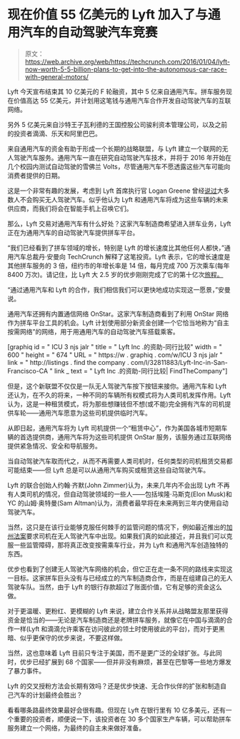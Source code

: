 # 现在价值 55 亿美元的 Lyft 加入了与通用汽车的自动驾驶汽车竞赛

> 原文：<https://web.archive.org/web/https://techcrunch.com/2016/01/04/lyft-now-worth-5-5-billion-plans-to-get-into-the-autonomous-car-race-with-general-motors/>

Lyft 今天宣布结束其 10 亿美元的 F 轮融资，其中 5 亿来自通用汽车。拼车服务现在价值高达 55 亿美元，并计划用这笔钱与通用汽车合作开发自动驾驶汽车的互联网络。

另外 5 亿美元来自沙特王子瓦利德的王国控股公司骏利资本管理公司，以及之前的投资者滴滴、乐天和阿里巴巴。

来自通用汽车的资金有助于形成一个长期的战略联盟，与 Lyft 建立一个联网的无人驾驶汽车服务。通用汽车一直在研究自动驾驶汽车技术，并将于 2016 年开始在几个校园内测试自动驾驶的雪佛兰 Volts，尽管通用汽车不愿透露这些汽车可能向消费者提供的日期。

这是一个非常有趣的发展，考虑到 Lyft 首席执行官 Logan Greene 曾经[说过](https://web.archive.org/web/20230320032738/http://insights.dice.com/2015/03/17/lyft-ceo-self-driving-cars-arent-the-future/)大多数人不会购买无人驾驶汽车。似乎他认为 Lyft 和通用汽车将成为这些车辆的未来供应商，而我们将会在智能手机上召唤它们。

那么，Lyft 交易对通用汽车有什么好处？这家汽车制造商希望进入拼车业务，Lyft 正在为通用汽车的自动驾驶汽车提供拼车平台。

“我们已经看到了拼车领域的增长，特别是 Lyft 的增长速度比其他任何人都快，”通用汽车总裁丹·安曼向 TechCrunch 解释了这笔投资。Lyft 表示，它的增长速度是其他拼车服务的 3 倍，纽约市的年增长率是 14 倍，每月完成 700 万次乘车(每年 8400 万次)。请记住，比 Lyft 大 2.5 岁的优步刚刚完成了它的第十亿次[旅程。](https://web.archive.org/web/20230320032738/https://newsroom.uber.com/one-in-a-billion/)

“通过通用汽车和 Lyft 的合作，我们相信我们可以更快地成功实现这一愿景，”安曼说。

通用汽车还拥有内置通信网络 OnStar。这家汽车制造商看到了利用 OnStar 网络作为拼车平台工具的机会。Lyft 计划使用部分新资金创建一个它恰当地称为“自主按需网络”的网络，用于用通用汽车的自动驾驶汽车搭载乘客。

[graphiq id = " ICU 3 njs jalr " title = " Lyft Inc .的资助-同行比较" width = " 600 " height = " 674 " URL = " https://w . graphiq . com/w/ICU 3 njs jalr " link = " http://listings . find the company . com/l/32811883/Lyft-Inc-in-San-Francisco-CA " link _ text = " Lyft Inc .的资助-同行比较| FindTheCompany"]

但是，这个新联盟不仅仅是一队无人驾驶汽车按下按钮来接你。通用汽车和 Lyft 还认为，在不久的将来，一种不同的车辆所有权模式将为人类司机发挥作用。Lyft 认为，这是一种租赁模式，将为那些想赚钱但不想(或不能)完全拥有汽车的司机提供车轮——通用汽车愿意为这些司机提供临时汽车。

从即日起，通用汽车将为 Lyft 司机提供一个“租赁中心”，作为美国各城市短期车辆的首选提供商，通用汽车将为这些司机提供 OnStar 服务，该服务通过互联网络提供紧急情况、安全和导航服务。

当自动驾驶汽车取而代之，从而不再需要人类司机时，任何类型的司机租赁交易都可能结束——但 Lyft 总是可以从通用汽车购买或租赁这些自动驾驶汽车。

Lyft 的联合创始人约翰·齐默(John Zimmer)认为，未来几年内不会出现 Lyft 不再有人类司机的情况，但自动驾驶领域的一些人——包括埃隆·马斯克(Elon Musk)和 YC 的山姆·奥特曼(Sam Altman)认为，消费者最早将在未来两到三年内使用自动驾驶汽车。

当然，这只是在该行业能够克服任何棘手的监管问题的情况下，例如最近推出的[加州法案](https://web.archive.org/web/20230320032738/https://techcrunch.com/2015/12/16/a-proposed-california-law-would-require-drivers-for-driverless-cars/)要求司机在无人驾驶汽车中出现。如果我们真的如此接近，并且我们可以克服一些监管障碍，那将真正改变按需乘车行业，并为 Lyft 和通用汽车创造独特的东西。

优步也看到了创建无人驾驶汽车网络的机会，但它正在走一条不同的路线来实现这一目标。这家拼车巨头没有与已经成立的汽车制造商合作，而是在组建自己的无人驾驶车队。当然，由于 Lyft 的银行存款超过了账面价值，它有足够的资金这么做。

对于更温暖、更粉红、更模糊的 Lyft 来说，建立合作关系并从战略盟友那里获得资金是恰当的——无论是汽车制造商还是老牌拼车服务，就像它在中国与滴滴的合作一样(Lyft 和滴滴允许乘客在访问彼此的领土时使用彼此的平台)，而对于更黑暗、似乎更保守的优步来说，不要这样做。

当然，这也意味着 Lyft 目前只专注于美国，而不是更广泛的全球扩张。与此同时，优步已经扩展到 68 个国家——但并非没有麻烦，甚至在巴黎等一些地方爆发了暴力事件。

Lyft 的交叉授粉方法会长期有效吗？还是优步快速、无合作伙伴的扩张和制造自己汽车的计划最终会胜出？

看看哪条路最终效果最好会很有趣。但现在 Lyft 在银行里有 10 亿多美元，还有一个重要的投资者，顺便说一下，该投资者在 30 多个国家生产车辆，可以帮助拼车服务建立一个网络，为最终的自主未来做好准备。